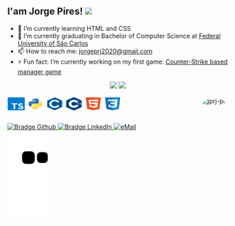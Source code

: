 ## I'am Jorge Pires! <img src="https://s1.static.brasilescola.uol.com.br/be/conteudo/images/2-bandeira-do-brasil.jpg" width=25> 

- 🌱 I’m currently learning HTML and CSS
- 🔭 I’m currently graduating in Bachelor of Computer Science at [Federal University of São Carlos](http://bcc.dc.ufscar.br)
- 📫 How to reach me: jorgeprj2020@gmail.com
- ⚡ Fun fact: I’m currently working on my first game: [Counter-Strike based manager game](https://github.com/jorgeprj/GetRightProject)


<div align="center">
  <img height="180em" src="https://github-readme-stats.vercel.app/api?username=jorgeprj&show_icons=true&theme=midnight-purple&include_all_commits=true&count_private=true"/>
  <img height="180em" src="https://github-readme-stats.vercel.app/api/compact-top-langs/?username=jorgeprj&theme=midnight-purple&show_icons=true"/>
</div>
<div style="display: inline_block"><br>
  <img align="center" alt="jprj-Ts" height="30" width="40" src="https://raw.githubusercontent.com/devicons/devicon/master/icons/typescript/typescript-plain.svg">
  <img align="center" alt="jprj-Python" height="30" width="40" src="https://raw.githubusercontent.com/devicons/devicon/master/icons/python/python-original.svg">
  <img align="center" alt="jprj-C" height="30" width="40" src="https://raw.githubusercontent.com/devicons/devicon/master/icons/c/c-plain.svg">
  <img align="center" alt="jprj-C++" height="30" width="40" src="https://raw.githubusercontent.com/devicons/devicon/master/icons/cplusplus/cplusplus-plain.svg">
  <img align="center" alt="jprj-HTML" height="30" width="40" src="https://raw.githubusercontent.com/devicons/devicon/master/icons/html5/html5-original.svg">
  <img align="center" alt="jprj-CSS" height="30" width="40" src="https://raw.githubusercontent.com/devicons/devicon/master/icons/css3/css3-original.svg">

  <img align="right" alt="jprj-pic" height="150" style="border-radius:50px;" src="https://avatars.githubusercontent.com/u/93738600?v=4">
</div>
  
  ##
 
<div> 
    <a href="https://github.com/jorgeprj" target="_blank">
        <img src="https://img.shields.io/badge/-Github-000?logo=github&style=for-the-badge&logoColor=white" alt="Bradge Github" />
    </a>
    <a href="https://www.linkedin.com/in/jorgeprj" target="_blank">
        <img src="https://img.shields.io/badge/-LinkedIn-0077B5?logo=linkedin&style=for-the-badge&logoColor=white" alt="Bradge LinkedIn" />
    </a>
    <a href="mailto:jorgeprj2020@gmail.com-">
        <img alt="eMail" src="https://img.shields.io/badge/jorgeprj2020@gmail.com-D14836?style=for-the-badge&logo=gmail&logoColor=white" />
    </a>
</p>


  ![Snake animation](https://github.com/jorgeprj/jorgeprj/blob/output/github-contribution-grid-snake.svg)

</div>
